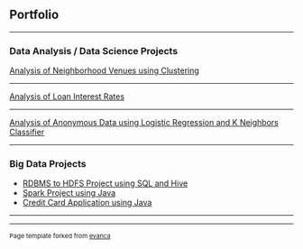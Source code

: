 ## Portfolio

---

### Data Analysis / Data Science Projects

[Analysis of Neighborhood Venues using Clustering](https://github.com/Gia12345/Journey-Projects/tree/master/Data-Science-Data-Analysis-Projects/IBM%20Data%20Science%20Certificate%20Capstone%20Project)

---
[Analysis of Loan Interest Rates](https://github.com/Gia12345/Journey-Projects/tree/master/Data-Science-Data-Analysis-Projects/Loan%20Interest%20Rate%20Analysis)

---
[Analysis of Anonymous Data using Logistic Regression and K Neighbors Classifier](https://github.com/Gia12345/Journey-Projects/tree/master/Data-Science-Data-Analysis-Projects/Anonymous%20Data%20Analysis)

---

### Big Data Projects

- [RDBMS to HDFS Project using SQL and Hive](https://github.com/Gia12345/Journey-Projects/tree/master/ETL-Big-Data-Projects/Table%20Load%20RDBMS%20to%20HDFS)
- [Spark Project using Java](https://github.com/Gia12345/Journey-Projects/tree/master/ETL-Big-Data-Projects/Spark%20Project)
- [Credit Card Application using Java](https://github.com/Gia12345/Journey-Projects/tree/master/ETL-Big-Data-Projects/Credit%20Card%20App%20Source)

---




---
<p style="font-size:11px">Page template forked from <a href="https://github.com/evanca/quick-portfolio">evanca</a></p>
<!-- Remove above link if you don't want to attibute -->
